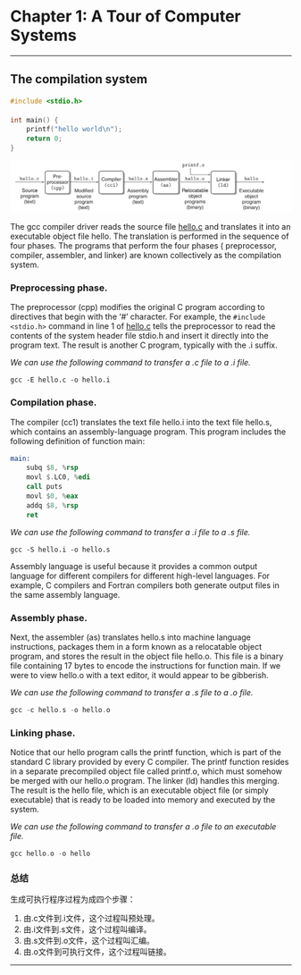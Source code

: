 # Chapter 1: A Tour of Computer Systems

***

## The compilation system

```c
#include <stdio.h>

int main() {
    printf("hello world\n");
    return 0;
}
```

![The compilation system](images/1.png)

The gcc compiler driver reads the source file [hello.c](./hello.c) and translates it into an executable object file
hello. The translation is performed in the sequence of four phases. The programs that perform the four phases (
preprocessor, compiler, assembler, and linker) are known collectively as the compilation system.

### Preprocessing phase.

The preprocessor (cpp) modifies the original C program according to directives that begin with the ‘#’ character. For
example, the ```#include <stdio.h>``` command in line 1 of [hello.c](./hello.c) tells the preprocessor to read the
contents of the system header file stdio.h and insert it directly into the program text. The result is another C
program, typically with the .i suffix.

*We can use the following command to transfer a .c file to a .i file.*

```shell
gcc -E hello.c -o hello.i
```

### Compilation phase.

The compiler (cc1) translates the text file hello.i into the text file hello.s, which contains an assembly-language
program. This program includes the following definition of function main:

```asm
main:
    subq $8, %rsp
    movl $.LC0, %edi
    call puts
    movl $0, %eax
    addq $8, %rsp
    ret
```

*We can use the following command to transfer a .i file to a .s file.*

```shell
gcc -S hello.i -o hello.s
```

Assembly language is useful because it provides a common output language for different compilers for different
high-level languages. For example, C compilers and Fortran compilers both generate output files in the same assembly
language.

### Assembly phase.

Next, the assembler (as) translates hello.s into machine language instructions, packages them in a form known as a
relocatable object program, and stores the result in the object file hello.o. This file is a binary file containing 17
bytes to encode the instructions for function main. If we were to view hello.o with a text editor, it would appear to be
gibberish.

*We can use the following command to transfer a .s file to a .o file.*

```c
gcc -c hello.s -o hello.o
```

### Linking phase.

Notice that our hello program calls the printf function, which is part of the standard C library provided by every C
compiler. The printf function resides in a separate precompiled object file called printf.o, which must somehow be
merged with our hello.o program. The linker (ld) handles this merging. The result is the hello file, which is an
executable object file (or simply executable) that is ready to be loaded into memory and executed by the system.

*We can use the following command to transfer a .o file to an executable file.*

```c
gcc hello.o -o hello
```

### 总结

生成可执行程序过程为成四个步骤：

1. 由.c文件到.i文件，这个过程叫预处理。
2. 由.i文件到.s文件，这个过程叫编译。
3. 由.s文件到.o文件，这个过程叫汇编。
4. 由.o文件到可执行文件，这个过程叫链接。

***